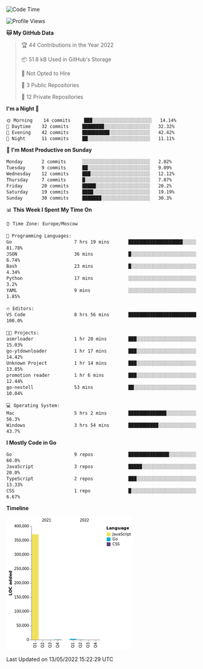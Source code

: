 <!--START_SECTION:waka-->
![Code Time](http://img.shields.io/badge/Code%20Time-302%20hrs%205%20mins-blue)

![Profile Views](http://img.shields.io/badge/Profile%20Views-0-blue)

**🐱 My GitHub Data** 

> 🏆 44 Contributions in the Year 2022
 > 
> 📦 51.8 kB Used in GitHub's Storage 
 > 
> 🚫 Not Opted to Hire
 > 
> 📜 3 Public Repositories 
 > 
> 🔑 12 Private Repositories  
 > 
**I'm a Night 🦉** 

```text
🌞 Morning    14 commits     ███░░░░░░░░░░░░░░░░░░░░░░   14.14% 
🌆 Daytime    32 commits     ████████░░░░░░░░░░░░░░░░░   32.32% 
🌃 Evening    42 commits     ██████████░░░░░░░░░░░░░░░   42.42% 
🌙 Night      11 commits     ██░░░░░░░░░░░░░░░░░░░░░░░   11.11%

```
📅 **I'm Most Productive on Sunday** 

```text
Monday       2 commits      ░░░░░░░░░░░░░░░░░░░░░░░░░   2.02% 
Tuesday      9 commits      ██░░░░░░░░░░░░░░░░░░░░░░░   9.09% 
Wednesday    12 commits     ███░░░░░░░░░░░░░░░░░░░░░░   12.12% 
Thursday     7 commits      █░░░░░░░░░░░░░░░░░░░░░░░░   7.07% 
Friday       20 commits     █████░░░░░░░░░░░░░░░░░░░░   20.2% 
Saturday     19 commits     ████░░░░░░░░░░░░░░░░░░░░░   19.19% 
Sunday       30 commits     ███████░░░░░░░░░░░░░░░░░░   30.3%

```


📊 **This Week I Spent My Time On** 

```text
⌚︎ Time Zone: Europe/Moscow

💬 Programming Languages: 
Go                       7 hrs 19 mins       ████████████████████░░░░░   81.78% 
JSON                     36 mins             █░░░░░░░░░░░░░░░░░░░░░░░░   6.74% 
Bash                     23 mins             █░░░░░░░░░░░░░░░░░░░░░░░░   4.34% 
Python                   17 mins             ░░░░░░░░░░░░░░░░░░░░░░░░░   3.2% 
YAML                     9 mins              ░░░░░░░░░░░░░░░░░░░░░░░░░   1.85%

🔥 Editors: 
VS Code                  8 hrs 56 mins       █████████████████████████   100.0%

🐱‍💻 Projects: 
asmrloader               1 hr 20 mins        ███░░░░░░░░░░░░░░░░░░░░░░   15.03% 
go-ytdownloader          1 hr 17 mins        ███░░░░░░░░░░░░░░░░░░░░░░   14.42% 
Unknown Project          1 hr 14 mins        ███░░░░░░░░░░░░░░░░░░░░░░   13.85% 
promotion reader         1 hr 6 mins         ███░░░░░░░░░░░░░░░░░░░░░░   12.44% 
go-nestell               53 mins             ██░░░░░░░░░░░░░░░░░░░░░░░   10.04%

💻 Operating System: 
Mac                      5 hrs 2 mins        ██████████████░░░░░░░░░░░   56.3% 
Windows                  3 hrs 54 mins       ███████████░░░░░░░░░░░░░░   43.7%

```

**I Mostly Code in Go** 

```text
Go                       9 repos             ███████████████░░░░░░░░░░   60.0% 
JavaScript               3 repos             █████░░░░░░░░░░░░░░░░░░░░   20.0% 
TypeScript               2 repos             ███░░░░░░░░░░░░░░░░░░░░░░   13.33% 
CSS                      1 repo              █░░░░░░░░░░░░░░░░░░░░░░░░   6.67%

```


**Timeline**

![Chart not found](https://raw.githubusercontent.com/jeezft/jeezft/main/charts/bar_graph.png) 


 Last Updated on 13/05/2022 15:22:29 UTC
<!--END_SECTION:waka-->
